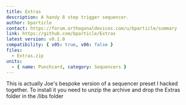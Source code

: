 ```yaml
---
title: Extras
description: A handy 8 step trigger sequencer.
author: bparticle
contact: https://forum.orthogonaldevices.com/u/bparticle/summary
link: https://github.com/bparticle/Extras
latest version: v0.1.0
compatibility: { v05: true, v06: false }
files:
  - Extras.zip
units:
  - { name: Punchcard, category: Sequencers }
---
```


This is actually Joe's bespoke version of a sequencer preset I hacked together. To install it you need to unzip the archive and drop the Extras folder in the /libs folder

